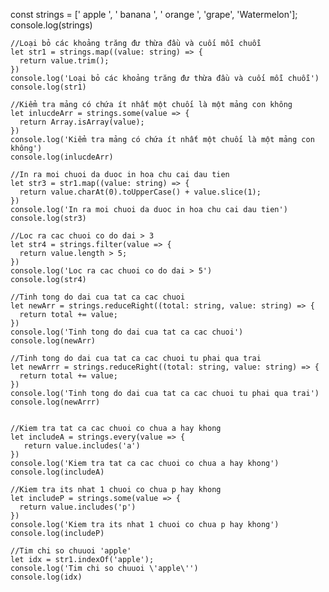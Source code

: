 const strings = ['  apple  ', ' banana ', '  orange  ', 'grape', 'Watermelon'];
    console.log(strings)

    //Loại bỏ các khoảng trăng đư thừa đầu và cuối mỗi chuỗi
    let str1 = strings.map((value: string) => {
      return value.trim();
    })
    console.log('Loại bỏ các khoảng trăng đư thừa đầu và cuối mỗi chuỗi')
    console.log(str1)

    //Kiểm tra mảng có chứa ít nhất một chuối là một mảng con không
    let inlucdeArr = strings.some(value => {
      return Array.isArray(value);
    })
    console.log('Kiểm tra mảng có chứa ít nhất một chuối là một mảng con không')
    console.log(inlucdeArr)

    //In ra moi chuoi da duoc in hoa chu cai dau tien
    let str3 = str1.map((value: string) => {
      return value.charAt(0).toUpperCase() + value.slice(1);
    })
    console.log('In ra moi chuoi da duoc in hoa chu cai dau tien')
    console.log(str3)

    //Loc ra cac chuoi co do dai > 3
    let str4 = strings.filter(value => {
      return value.length > 5;
    })
    console.log('Loc ra cac chuoi co do dai > 5')
    console.log(str4)

    //Tinh tong do dai cua tat ca cac chuoi
    let newArr = strings.reduceRight((total: string, value: string) => {
      return total += value;
    })
    console.log('Tinh tong do dai cua tat ca cac chuoi')
    console.log(newArr)

    //Tinh tong do dai cua tat ca cac chuoi tu phai qua trai
    let newArrr = strings.reduceRight((total: string, value: string) => {
      return total += value;
    })
    console.log('Tinh tong do dai cua tat ca cac chuoi tu phai qua trai')
    console.log(newArrr)


    //Kiem tra tat ca cac chuoi co chua a hay khong
    let includeA = strings.every(value => {
       return value.includes('a')
    })
    console.log('Kiem tra tat ca cac chuoi co chua a hay khong')
    console.log(includeA)

    //Kiem tra its nhat 1 chuoi co chua p hay khong
    let includeP = strings.some(value => {
      return value.includes('p')
    })
    console.log('Kiem tra its nhat 1 chuoi co chua p hay khong')
    console.log(includeP)

    //Tim chi so chuuoi 'apple'
    let idx = str1.indexOf('apple');
    console.log('Tim chi so chuuoi \'apple\'')
    console.log(idx)

